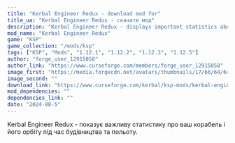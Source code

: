 ```yaml
---
title: "Kerbal Engineer Redux - download mod for"
title_ua: "Kerbal Engineer Redux - скачати мод"
description: "Kerbal Engineer Redux - displays important statistics about your ship and its orbit during construction and flight."
mod_name: "Kerbal Engineer Redux"
game: "KSP"
game_collection: "/mods/ksp"
tags: ["KSP", "Mods", "1.12.1", "1.12.2", "1.12.3", "1.12.5"]
author: "forge_user_12915058"
author_link: "https://www.curseforge.com/members/forge_user_12915058"
image_first: "https://media.forgecdn.net/avatars/thumbnails/17/66/64/64/635657192020614217.png"
image_second: ""
download_link: "https://www.curseforge.com/kerbal/ksp-mods/kerbal-engineer-redux/files/all?page=1&amp;pageSize=20"
mod_dependencies: ""
dependencies_link: ""
date: "2024-08-5"
---
```


Kerbal Engineer Redux - показує важливу статистику про ваш корабель і його орбіту під час будівництва та польоту.